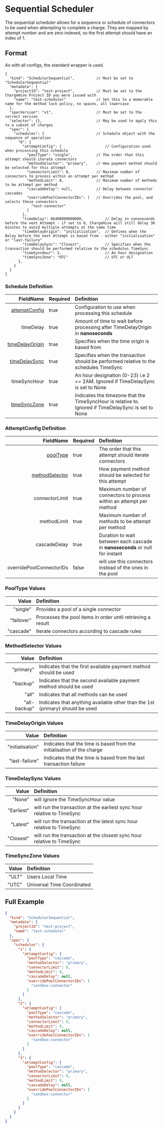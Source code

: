 # Sequential Scheduler

The sequential scheduler allows for a sequence or schedule of connectors to be used when attempting to complete a charge. 
They are mapped by attempt number and are zero indexed, so the first attempt should have an index of 1.

## Format
As with all configs, the standard wrapper is used.

```json5
{
  "kind": "SchedulerSequential",          // Must be set to "SchedulerSequential"
  "metadata": {
    "projectId": "test-project",          // Must be set to the ChargeHive Project ID you were issued with
    "name": "test-scheduler"              // Set this to a memorable name for the method lock policy, no spaces, all lowercase
  },
  "specVersion": "v1",                    // Must be set to the correct version
  "selector": {},                         // May be used to apply this to a subset of charges
  "spec": {
    "schedules": {                        // Schedule object with the sequence of operation
      "0": {
        "attemptConfig": {                    // Configuration used when processing this schedule
          "poolType": "single",           // The order that this attempt should iterate connectors
          "methodSelector": "primary",    // How payment method should be selected for this attempt
          "connectorLimit": 0,            // Maximum number of connectors to process within an attempt per method
          "methodLimit": 0,               // Maximum number of methods to be attempt per method
          "cascadeDelay": null,           // Delay between connector cascades
          "overridePoolConnectorIDs": [   // Overrides the pool, and selects these connectors
            "test-connector"
          ]
        },                  
        "timeDelay": 86400000000000,          // Delay in nanoseconds before the next Attempt - if set to 0, ChargeHive will still delay 30 minutes to avoid multiple attempts at the same time
        "timeDelayOrigin": "initialisation",  // Defines when the Delay before the next Attempt is based from - either "initialisation" or "last-failure"
        "timeDelaySync": "Closest",           // Specifies when the transaction should be performed relative to the schedules TimeSync
        "timeSyncHour": 2,                    // An hour designation
        "timeSyncZone": "UTC"                 // UTC or ULT
      },
    }
  }
}
```

### Schedule Definition
FieldName | Required | Definition 
---:|---|:---
[attemptConfig](#attemptconfig-definition)|true|Configuration to use when processing this schedule
timeDelay|true|Amount of time to wait before processing after TimeDelayOrigin in **nanoseconds**
[timeDelayOrigin](#timedelayorigin-values)|true|Specifies when the time origin is based from
[timeDelaySync](#timedelaysync-values)|true|Specifies when the transaction should be performed relative to the schedules TimeSync
timeSyncHour|true|An hour designation (0-23) i.e 2 == 2AM. Ignored if TimeDelaySync is set to None
[timeSyncZone](#timesynczone-values)|true|Indicates the timezone that the TimeSyncHour is relative to. Ignored if TimeDelaySync is set to None

### AttemptConfig Definition
FieldName | Required | Definition 
---:|---|:---
[poolType](#pooltype-values)|true|The order that this attempt should iterate connectors
[methodSelector](#methodselector-values)|true|How payment method should be selected for this attempt
connectorLimit|true|Maximum number of connectors to process within an attempt per method
methodLimit|true|Maximum number of methods to be attempt per method
cascadeDelay|true|Duration to wait between each cascade in **nanoseconds** or null for instant
overridePoolConnectorIDs|false|will use this connectors instead of the ones in the pool

### PoolType Values
Value | Definition 
---:|:---
"single"|Provides a pool of a single connector
"failover"|Processes the pool items in order until retrieving a result
"cascade"|Iterate connectors according to cascade rules

### MethodSelector Values
Value | Definition 
---:|:---
"primary"|Indicates that the first available payment method should be used
"backup"| Indicates that the second available payment method should be used
"all"| Indicates that all methods can be used
"all-backup"| Indicates that anything available other than the 1st (primary) should be used

### TimeDelayOrigin Values
Value| Definition
---:|:---
"initialisation"|Indicates that the time is based from the initialisation of the charge
"last-failure"|Indicates that the time is based from the last transaction failure

### TimeDelaySync Values
Value| Definition
---:|:---
"None"|will ignore the TimeSyncHour value
"Earliest"|will run the transaction at the earliest sync hour relative to TimeSync
"Latest"|will run the transaction at the latest sync hour relative to TimeSync
"Closest"|will run the transaction at the closest sync hour relative to TimeSync

### TimeSyncZone Values
Value| Definition
---:|:---
"ULT"|Users Local Time
"UTC"|Universal Time Coordinated

## Full Example

```json
{
  "kind": "SchedulerSequential",
  "metadata": {
    "projectId": "test-project",
    "name": "test-scheduler"
  },
  "spec": {
    "schedules": {
      "1": {
        "attemptConfig": {
          "poolType": "cascade",
          "methodSelector": "primary",
          "connectorLimit": 0,
          "methodLimit": 0,
          "cascadeDelay": null,
          "overridePoolConnectorIDs": [
            "sandbox-connector"
          ]
        }
      },
      "2": {
        "attemptConfig": {
          "poolType": "cascade",
          "methodSelector": "primary",
          "connectorLimit": 0,
          "methodLimit": 0,
          "cascadeDelay": null,
          "overridePoolConnectorIDs": [
            "sandbox-connector"
          ]
        }
      },
      "3": {
        "attemptConfig": {
          "poolType": "cascade",
          "methodSelector": "primary",
          "connectorLimit": 0,
          "methodLimit": 0,
          "cascadeDelay": null,
          "overridePoolConnectorIDs": [
            "sandbox-connector"
          ]
        }
      }
    }
  }
}
```